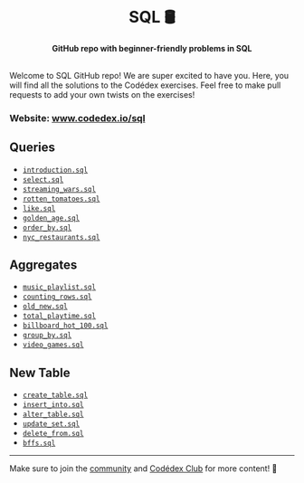<div align="center">
  <br>
  <h1>SQL 🛢️</h1>
  <strong>GitHub repo with beginner-friendly problems in SQL</strong>
</div>
<br>

Welcome to SQL GitHub repo! We are super excited to have you. Here, you will find all the solutions to the Codédex exercises. Feel free to make pull requests to add your own twists on the exercises!

### Website: www.codedex.io/sql

<!-- ## <img src="https://raw.githubusercontent.com/codedex-io/python-101/main/assets/badge_earth.png" height="20" style="vertical-align: middle"> Queries -->

## Queries

- [`introduction.sql`](https://github.com/codedex-io/sql-101/blob/main/1-queries/01_introduction.sql)
- [`select.sql`](https://github.com/codedex-io/sql-101/blob/main/1-queries/02_select.sql)
- [`streaming_wars.sql`](https://github.com/codedex-io/sql-101/blob/main/1-queries/03_streaming_wars.sql)
- [`rotten_tomatoes.sql`](https://github.com/codedex-io/sql-101/blob/main/1-queries/04_rotten_tomatoes.sql)
- [`like.sql`](https://github.com/codedex-io/sql-101/blob/main/1-queries/05_like.sql)
- [`golden_age.sql`](https://github.com/codedex-io/sql-101/blob/main/1-queries/06_golden_age.sql)
- [`order_by.sql`](https://github.com/codedex-io/sql-101/blob/main/1-queries/07_order_by.sql)
- [`nyc_restaurants.sql`](https://github.com/codedex-io/sql-101/blob/main/1-queries/08_nyc_restaurants.sql)

<!-- ## <img src="https://raw.githubusercontent.com/codedex-io/python-101/main/assets/badge_equal.png" height="21" style="vertical-align: middle"> Aggregate Functions -->

## Aggregates

- [`music_playlist.sql`](https://github.com/codedex-io/sql-101/blob/main/2-aggregates/09_music_playlist.sql)
- [`counting_rows.sql`](https://github.com/codedex-io/sql-101/blob/main/2-aggregates/10_counting_rows.sql)
- [`old_new.sql`](https://github.com/codedex-io/sql-101/blob/main/2-aggregates/11_old_new.sql)
- [`total_playtime.sql`](https://github.com/codedex-io/sql-101/blob/main/2-aggregates/12_total_playtime.sql)
- [`billboard_hot_100.sql`](https://github.com/codedex-io/sql-101/blob/main/2-aggregates/13_billboard_hot_100.sql)
- [`group_by.sql`](https://github.com/codedex-io/sql-101/blob/main/2-aggregates/14_group_by.sql)
- [`video_games.sql`](https://github.com/codedex-io/sql-101/blob/main/2-aggregates/15_video_games.sql)

## New Table

- [`create_table.sql`](https://github.com/codedex-io/sql-101/blob/main/3-new-table/16_create_table.sql)
- [`insert_into.sql`](https://github.com/codedex-io/sql-101/blob/main/3-new-table/17_insert_into.sql)
- [`alter_table.sql`](https://github.com/codedex-io/sql-101/blob/main/3-new-table/18_alter_table.sql)
- [`update_set.sql`](https://github.com/codedex-io/sql-101/blob/main/3-new-table/19_update_set.sql)
- [`delete_from.sql`](https://github.com/codedex-io/sql-101/blob/main/3-new-table/20_delete_from.sql)
- [`bffs.sql`](https://github.com/codedex-io/sql-101/blob/main/3-new-table/21_bffs.sql)

---

Make sure to join the [community](https://www.codedex.io/community) and [Codédex Club](https://www.codedex.io/pricing) for more content! 💖

